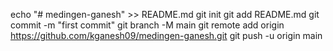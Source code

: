 echo "# medingen-ganesh" >> README.md
git init
git add README.md
git commit -m "first commit"
git branch -M main
git remote add origin https://github.com/kganesh09/medingen-ganesh.git
git push -u origin main

